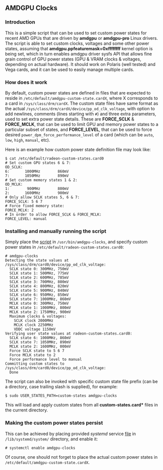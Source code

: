 ## AMDGPU Clocks

### Introduction

This is a simple script that can be used to set custom power states for recent
AMD GPUs that are driven by **amdgpu** or **amdgpu-pro** Linux drivers. The
script is able to set custom clocks, voltages and some other power states,
assuming that **amdgpu.ppfeaturemask=0xffffffff** kernel option is being set,
which in turn enables amdgpu driver sysfs API that allows fine grain control of
GPU power states (GPU & VRAM clocks & voltages, depending on actual hardware).
It should work on Polaris (well tested) and Vega cards, and it can be used to
easily manage multiple cards.

### How does it work

By default, custom power states are defined in files that are expected to
reside in `/etc/default/amdgpu-custom-state.cardX`, where X corresponds to a
card in `/sys/class/drm/cardX`. The custom state files have same format as the
actual `/sys/class/drm/cardX/device/pp_od_clk_voltage`, with option to add
newlines, comments (lines starting with `#`) and three extra parameters, used
to set extra power state details. These are **FORCE_SCLK** & **FORCE_MCLK**,
that can be used to limit GPU and memory power states to a particular subset of
states, and **FORCE_LEVEL**, that can be used to force desired `power_dpm_force_performance_level`
of a card (which can be `auto`, `low`, `high`, `manual`, etc).

Here is an example how custom power state definition file may look like:

    $ cat /etc/default/radeon-custom-states.card0
    # Set custom GPU states 6 & 7:
    OD_SCLK:
    6:       1000MHz        860mV
    7:       1050MHz        890mV
    # Set custom memory states 1 & 2:
    OD_MCLK:
    1:        900MHz        800mV
    2:       1600MHz        900mV
    # Only allow SCLK states 5, 6 & 7:
    FORCE_SCLK: 5 6 7
    # Force fixed memory state:
    FORCE_MCLK: 2
    # In order to allow FORCE_SCLK & FORCE_MCLK:
    FORCE_LEVEL: manual

### Installing and manually running the script

Simply place the [script](amdgpu-clocks) in `/usr/bin/amdgpu-clocks`,
and specify custom power states in `/etc/default/radeon-custom-states.card0`:

    # amdgpu-clocks
    Detecting the state values at /sys/class/drm/card0/device/pp_od_clk_voltage:
      SCLK state 0: 300MHz, 750mV
      SCLK state 1: 500MHz, 775mV
      SCLK state 2: 600MHz, 785mV
      SCLK state 3: 700MHz, 800mV
      SCLK state 4: 800MHz, 820mV
      SCLK state 5: 900MHz, 840mV
      SCLK state 6: 950MHz, 850mV
      SCLK state 7: 1000MHz, 860mV
      MCLK state 0: 300MHz, 750mV
      MCLK state 1: 1000MHz, 800mV
      MCLK state 2: 1750MHz, 900mV
      Maximum clocks & voltages:
        SCLK clock 2000MHz
        MCLK clock 2250MHz
        VDDC voltage 1150mV
    Verifying user state values at radeon-custom-states.card0:
      SCLK state 6: 1000MHz, 860mV
      SCLK state 7: 1050MHz, 890mV
      MCLK state 2: 1600MHz, 000mV
      Force SCLK state to 5 6 7
      Force MCLK state to 2
      Force performance level to manual
    Committing custom states to /sys/class/drm/card0/device/pp_od_clk_voltage:
      Done

The script can also be invoked with specific custom state file prefix (can be
a directory, case trailing slash is supplied), for example:

    $ sudo USER_STATES_PATH=custom-states amdgpu-clocks

This will load and apply custom states from all **custom-states.card\*** files
in the current directory.

### Making the custom power states persist

This can be achieved by placing provided *systemd* service
[file](amdgpu-clocks.service) in `/lib/systemd/system/` directory,
and enable it:

    # systemctl enable amdgpu-clocks

Of course, one should not forget to place the actual custom power states in
`/etc/default/amdgpu-custom-state.cardX`.